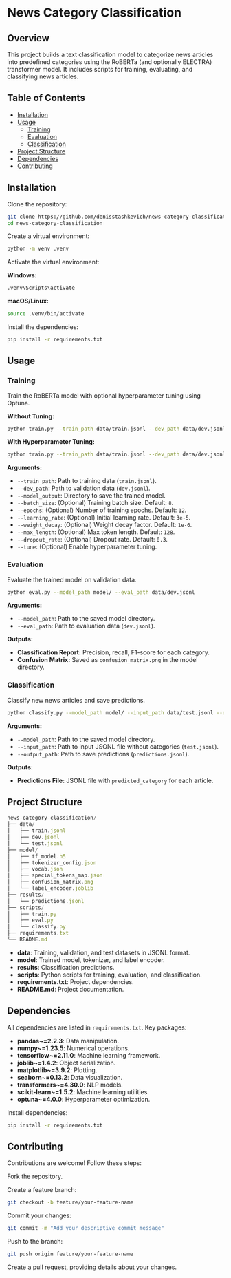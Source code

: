 # News Category Classification

## Overview

This project builds a text classification model to categorize news articles into predefined categories using the RoBERTa (and optionally ELECTRA) transformer model. It includes scripts for training, evaluating, and classifying news articles.

## Table of Contents

- [Installation](#installation)
- [Usage](#usage)
  - [Training](#training)
  - [Evaluation](#evaluation)
  - [Classification](#classification)
- [Project Structure](#project-structure)
- [Dependencies](#dependencies)
- [Contributing](#contributing)

## Installation

Clone the repository:

```bash
git clone https://github.com/denisstashkevich/news-category-classification.git
cd news-category-classification
```

Create a virtual environment:

```bash
python -m venv .venv
```

Activate the virtual environment:

**Windows:**

```bash
.venv\Scripts\activate
```

**macOS/Linux:**

```bash
source .venv/bin/activate
```

Install the dependencies:

```bash
pip install -r requirements.txt
```

## Usage

### Training

Train the RoBERTa model with optional hyperparameter tuning using Optuna.

**Without Tuning:**

```bash
python train.py --train_path data/train.jsonl --dev_path data/dev.jsonl --model_output model/
```

**With Hyperparameter Tuning:**

```bash
python train.py --train_path data/train.jsonl --dev_path data/dev.jsonl --model_output model/ --tune
```

**Arguments:**

- `--train_path`: Path to training data (`train.jsonl`).
- `--dev_path`: Path to validation data (`dev.jsonl`).
- `--model_output`: Directory to save the trained model.
- `--batch_size`: (Optional) Training batch size. Default: `8`.
- `--epochs`: (Optional) Number of training epochs. Default: `12`.
- `--learning_rate`: (Optional) Initial learning rate. Default: `3e-5`.
- `--weight_decay`: (Optional) Weight decay factor. Default: `1e-6`.
- `--max_length`: (Optional) Max token length. Default: `128`.
- `--dropout_rate`: (Optional) Dropout rate. Default: `0.3`.
- `--tune`: (Optional) Enable hyperparameter tuning.

### Evaluation

Evaluate the trained model on validation data.

```bash
python eval.py --model_path model/ --eval_path data/dev.jsonl
```

**Arguments:**

- `--model_path`: Path to the saved model directory.
- `--eval_path`: Path to evaluation data (`dev.jsonl`).

**Outputs:**

- **Classification Report:** Precision, recall, F1-score for each category.
- **Confusion Matrix:** Saved as `confusion_matrix.png` in the model directory.

### Classification

Classify new news articles and save predictions.

```bash
python classify.py --model_path model/ --input_path data/test.jsonl --output_path results/predictions.jsonl
```

**Arguments:**

- `--model_path`: Path to the saved model directory.
- `--input_path`: Path to input JSONL file without categories (`test.jsonl`).
- `--output_path`: Path to save predictions (`predictions.jsonl`).

**Outputs:**

- **Predictions File:** JSONL file with `predicted_category` for each article.

## Project Structure

```javascript
news-category-classification/
├── data/
│   ├── train.jsonl
│   ├── dev.jsonl
│   └── test.jsonl
├── model/
│   ├── tf_model.h5
│   ├── tokenizer_config.json
│   ├── vocab.json
│   ├── special_tokens_map.json
│   ├── confusion_matrix.png
│   └── label_encoder.joblib
├── results/
│   └── predictions.jsonl
├── scripts/
│   ├── train.py
│   ├── eval.py
│   └── classify.py
├── requirements.txt
└── README.md
```

- **data**: Training, validation, and test datasets in JSONL format.
- **model**: Trained model, tokenizer, and label encoder.
- **results**: Classification predictions.
- **scripts**: Python scripts for training, evaluation, and classification.
- **requirements.txt**: Project dependencies.
- **README.md**: Project documentation.

## Dependencies

All dependencies are listed in `requirements.txt`. Key packages:

- **pandas~=2.2.3**: Data manipulation.
- **numpy~=1.23.5**: Numerical operations.
- **tensorflow~=2.11.0**: Machine learning framework.
- **joblib~=1.4.2**: Object serialization.
- **matplotlib~=3.9.2**: Plotting.
- **seaborn~=0.13.2**: Data visualization.
- **transformers~=4.30.0**: NLP models.
- **scikit-learn~=1.5.2**: Machine learning utilities.
- **optuna~=4.0.0**: Hyperparameter optimization.

Install dependencies:

```bash
pip install -r requirements.txt
```

## Contributing

Contributions are welcome! Follow these steps:

Fork the repository.

Create a feature branch:

```bash
git checkout -b feature/your-feature-name
```

Commit your changes:

```bash
git commit -m "Add your descriptive commit message"
```

Push to the branch:

```bash
git push origin feature/your-feature-name
```

Create a pull request, providing details about your changes.
